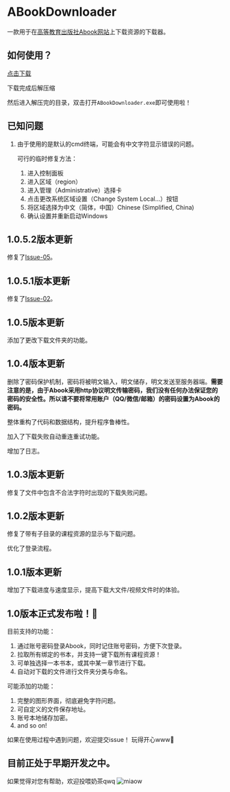 # ABookDownloader

一款用于在[高等教育出版社Abook网站](http://abook.hep.com.cn)上下载资源的下载器。

## 如何使用？

[点击下载](https://github.com/HEIGE-PCloud/ABookDownloader/releases/download/1.0.5.2/ABookDownloaderV1.0.5.2.exe)

下载完成后解压缩

然后进入解压完的目录，双击打开`ABookDownloader.exe`即可使用啦！

## 已知问题

1. 由于使用的是默认的cmd终端，可能会有中文字符显示错误的问题。

   可行的临时修复方法：
   1. 进入控制面板
   2. 进入区域（region）
   3. 进入管理（Administrative）选择卡
   4. 点击更改系统区域设置（Change System Local...）按钮
   5. 将区域选择为中文（简体，中国）Chinese (Simplified, China)
   6. 确认设置并重新启动Windows

## 1.0.5.2版本更新

修复了[Issue-05](https://github.com/HEIGE-PCloud/ABookDownloader/issues/5)。

## 1.0.5.1版本更新

修复了[Issue-02](https://github.com/HEIGE-PCloud/ABookDownloader/issues/2)。

## 1.0.5版本更新

添加了更改下载文件夹的功能。

## 1.0.4版本更新

删除了密码保护机制，密码将被明文输入，明文储存，明文发送至服务器端。**需要注意的是，由于Abook采用http协议明文传输密码，我们没有任何办法保证您的密码的安全性。所以请不要将常用账户（QQ/微信/邮箱）的密码设置为Abook的密码。**

整体重构了代码和数据结构，提升程序鲁棒性。

加入了下载失败自动重连重试功能。

增加了日志。

## 1.0.3版本更新

修复了文件中包含不合法字符时出现的下载失败问题。

## 1.0.2版本更新

修复了带有子目录的课程资源的显示与下载问题。

优化了登录流程。

## 1.0.1版本更新

增加了下载进度与速度显示，提高下载大文件/视频文件时的体验。

## 1.0版本正式发布啦！🎉

目前支持的功能：
1. 通过账号密码登录Abook，同时记住账号密码，方便下次登录。
2. 拉取所有绑定的书本，并支持一键下载所有课程资源！
3. 可单独选择一本书本，或其中某一章节进行下载。
4. 自动对下载的文件进行文件夹分类与命名。

可能添加的功能：
1. 完整的图形界面，彻底避免字符问题。
2. 可自定义的文件保存地址。
3. 账号本地储存加密。
4. and so on!

如果在使用过程中遇到问题，欢迎提交issue！
玩得开心www🎈


## 目前正处于早期开发之中。

如果觉得对您有帮助，欢迎投喂奶茶qwq
![miaow](https://ed1toa.bn.files.1drv.com/y4mvxzPxCdZAMpxhZAi6ghIkRKhj3OYl6BR37714KsBvir85uzfCYDPkzjkBIjiRiqCJkIC9dw5myG2Oqbqc9UIgkrOTt3mYAcsGhrO2nBgkcA3IyPlkiKr_DuFBYaea-tqdBhvdj8l0CzVksRJNQRLwaWus-NUHHWZPXYBtZIxtUdoGHAdjY3Y6uEZg8c521hl01S3ZbObnH1FWXg288Qyjg?width=356&height=356&cropmode=none)
